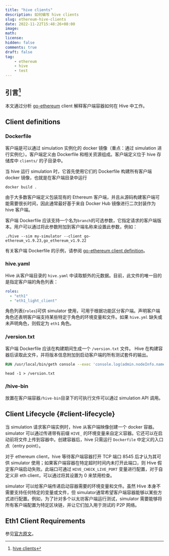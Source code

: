 ```yaml
---
title: "hive clients"
description: 如何编写 hive clients
slug: ethereum-hive-clients
date: 2022-11-22T15:48:26+08:00
image:
math:
license:
hidden: false
comments: true
draft: false
tag:
    - ethereum
    - hive
    - test
---
```


## 引言[^1]

本文通过分析 [go-ethereum](https://github.com/ethereum/hive/blob/f0f647240e9bfb24d0658ad88005faeafdf53008/clients/go-ethereum) client 解释客户端容器如何在 Hive 中工作。

## Client definitions

### Dockerfile

客户端是可以通过 simulation 实例化的 docker 镜像（重点：通过 simulation 进行实例化）。客户端定义由 Dockerfile 和相关资源组成。客户端定义位于 hive 存储库中 `clients/` 的子​​目录中。

当 hive 运行 simulation 时，它首先使用它们的 Dockerfile 构建所有客户端 docker 镜像，也就是在客户端目录中运行

`docker build .`

由于大多数客户端定义包装现有的 Ethereum 客户端，并且从源码构建客户端可能需要很长时间，因此通常最好基于来自 Docker Hub 镜像进行二次封装作为 hive 客户端。

客户端 Dockerfile 应该支持一个名为`branch`的可选参数，它指定请求的客户端版本。用户可以通过将此参数附加到客户端名称来设置此参数，例如：

`./hive --sim my-simulator --client go-ethereum_v1.9.23,go_ethereum_v1.9.22`

有关客户端 Dockerfile 的示例，请参阅 [go-ethereum client definition](https://github.com/ethereum/hive/blob/master/clients/go-ethereum/Dockerfile)。

### hive.yaml

Hive 从客户端目录的 `hive.yaml` 中读取额外的元数据。目前，此文件的唯一目的是指定客户端的角色列表：

```yaml
roles:
  - "eth1"
  - "eth1_light_client"
```

角色列表(`roles`)可供 simulator 使用，可用于根据功能区分客户端。声明客户端角色还表明客户端支持某些特定于角色的环境变量和文件。如果 `hive.yml` 缺失或未声明角色，则假定为 `eth1` 角色。

### /version.txt

客户端 Dockerfile 应该在构建期间生成一个 `/version.txt` 文件。 Hive 在构建容器后读取此文件，并将版本信息附加到启动客户端的所有测试套件的输出。

```dockerfile
RUN /usr/local/bin/geth console --exec 'console.log(admin.nodeInfo.name)' --maxpeers=0 --nodiscover --dev 2>/dev/null | \

head -1 > /version.txt
```

### /hive-bin

放置在客户端容器`/hive-bin`目录下的可执行文件可以通过 simulation  API 调用。

## Client Lifecycle {#client-lifecycle}

当 simulation 请求客户端实例时，hive 从客户端映像创建一个 docker 容器。 simulator 可以通过传递带有前缀 `HIVE_` 的环境变量来自定义容器。它还可以在启动前将文件上传到容器中。创建容器后，hive 只需运行 `Dockerfile` 中定义的入口点（entry point）。

对于 ethereum client，hive 等待客户端容器打开 TCP 端口 8545 后才认为其可供 simulator 使用；如果客户端容器在特定超时时间内未打开此端口，则 Hive 假定客户端启动失败。此端口可通过 `HIVE_CHECK_LIVE_PORT` 变量进行配置，对于自定义非 eth client，可以通过将其设置为 0 来禁用检查。

simulator 可以给客户端传递启动容器需要的环境变量和文件。虽然 Hive 本身不需要支持任何特定的变量或文件，但 simulator通常希望客户端容器能够以某些方式进行配置。例如，为了针对多个以太坊客户端运行测试，simulator 需要能够将所有客户端配置为特定区块链，并让它们加入用于测试的 P2P 网络。

## Eth1 Client Requirements

参见[官方原文](https://github.com/ethereum/hive/blob/master/docs/clients.md#eth1-client-requirements)。

[^1]: [hive clients](https://github.com/ethereum/hive/blob/master/docs/clients.md)
